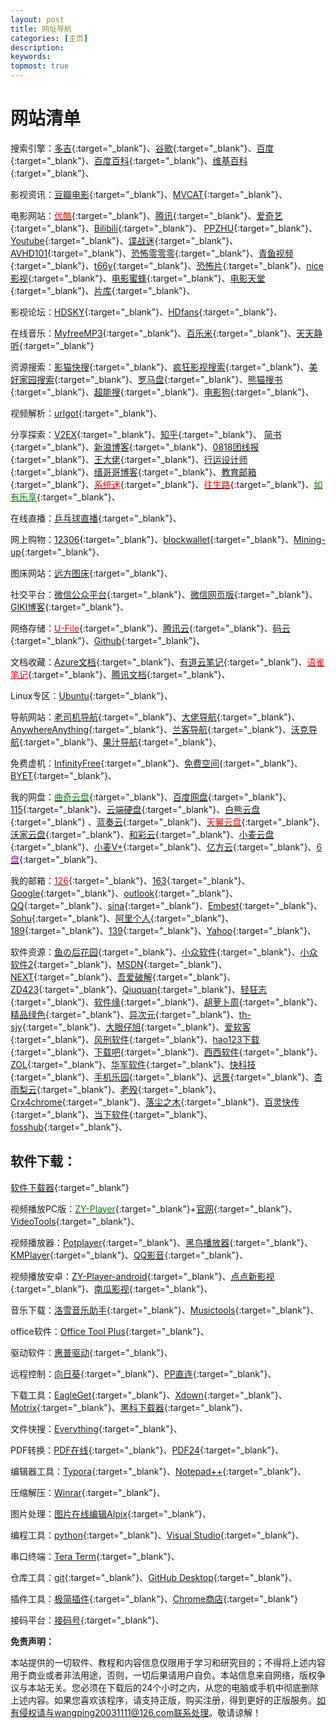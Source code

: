 ```yaml
---
layout: post
title: 网址导航
categories: [主页]
description: 
keywords: 
topmost: true
---
```




# 网站清单

搜索引擎：[多吉](https://www.dogedoge.com/){:target="_blank"}、[谷歌](https://www.google.com.hk/){:target="_blank"}、[百度](https://www.baidu.com/){:target="_blank"}、[百度百科](https://baike.baidu.com/){:target="_blank"}、[维基百科](https://zh.wikipedia.org/wiki/Wikipedia:首页){:target="_blank"}、

影视资讯：[豆瓣电影](https://movie.douban.com/){:target="_blank"}、[MVCAT](http://www.mvcat.com/){:target="_blank"}、

电影网站：[<span style='color:red'>优酷</span>](https://www.youku.com/){:target="_blank"}、[腾讯](https://v.qq.com/){:target="_blank"}、[爱奇艺](https://www.iqiyi.com/){:target="_blank"}、[Bilibili](https://www.bilibili.com/){:target="_blank"}、                         [PPZHU](http://www.ppzhu.vip/){:target="_blank"}、[Youtube](https://www.youtube.com/){:target="_blank"}、[谍战迷](http://www.diezhan.me/diezhan/){:target="_blank"}、[AVHD101](https://bitbucket.org/url101/home/src/master/){:target="_blank"}、[恐怖零零零](http://www.2kb000.com/){:target="_blank"}、[青鱼视频](http://www.go898.com/){:target="_blank"}、[t66y](http://t66y.com/){:target="_blank"}、[恐怖片](http://www.vipnoad.com/list/9){:target="_blank"}、[nice影视](https://www.nicemov.com/){:target="_blank"}、[电影蜜蜂](http://dyb.ee/){:target="_blank"}、[电影天堂](https://www.ttdytt.cc/){:target="_blank"}、[片库](https://www.pianku.tv/){:target="_blank"}、

影视论坛：[HDSKY](https://www.hdsky.net/){:target="_blank"}、[HDfans](https://hdfans.org/index.php){:target="_blank"}、

在线音乐：[MyfreeMP3](http://tool.liumingye.cn/music/){:target="_blank"}、[百乐米](https://bailemi.com/){:target="_blank"}、[天天静听](http://47.112.23.238/){:target="_blank"}

资源搜索：[影猫快搜](http://www.mvcat.com/vsearch/?type=online&word=){:target="_blank"}、[疯狂影视搜索](http://ifkdy.com/){:target="_blank"}、[美好家园搜索](https://www.gn168.com/){:target="_blank"}、[罗马盘](https://www.luomapan.com/){:target="_blank"}、[熊猫搜书](https://ebook.huzerui.com/#/){:target="_blank"}、[超能搜](https://www.chaonengso.com/){:target="_blank"}、[电影狗](http://www.dianyinggou.com/){:target="_blank"}、

视频解析：[urlgot](https://v.urlgot.cn/){:target="_blank"}、

分享探索：[V2EX](https://v2ex.com/){:target="_blank"}、[知乎](https://www.zhihu.com/){:target="_blank"}、  [简书](https://www.jianshu.com/sign_in){:target="_blank"}、[新浪博客](http://blog.sina.com.cn/wardenwang){:target="_blank"}、[0818团线报](http://www.0818tuan.com/){:target="_blank"}、[王大佬](https://wangdalao.com/){:target="_blank"}、[行运设计师](https://www.luckydesigner.space/){:target="_blank"}、[缙哥哥博客](https://www.dujin.org/){:target="_blank"}、[教育邮箱](https://www.liout.com/){:target="_blank"}、[<span style='color:red'>系统迷</span>](https://www.xitmi.com/){:target="_blank"}、[<span style='color:red'>往生路</span>](https://wsl.cool/){:target="_blank"}、[<span style='color:green'>如有乐享</span>](https://51.ruyo.net/){:target="_blank"}、

在线直播：[乒乓球直播](https://www.qiuw.com/tv/71215.html){:target="_blank"}、

网上购物：[12306](https://www.12306.cn/index/){:target="_blank"}、[blockwallet](https://login.blockchain.com/en/#/home){:target="_blank"}、[Mining-up](https://mining-up.com/account){:target="_blank"}、

图床网站：[远方图床](https://tc.ltyuanfang.cn/){:target="_blank"}、

社交平台：[微信公众平台](https://mp.weixin.qq.com/cgi-bin/loginpage){:target="_blank"}、[微信网页版](https://wx.qq.com/){:target="_blank"}、[GIKI博客](https://giki.app/){:target="_blank"}、

网络存储：[<span style='color:red'>U-File</span>](https://u-file.cn/){:target="_blank"}、[腾讯云](https://cloud.tencent.com/){:target="_blank"}、[码云](https://gitee.com/){:target="_blank"}、[Github](https://github.com/){:target="_blank"}、

文档收藏：[Azure文档](https://docs.microsoft.com/zh-cn/azure-sphere/){:target="_blank"}、[有道云笔记](http://note.youdao.com/){:target="_blank"}、[<span style='color:red'>语雀笔记</span>](https://www.yuque.com/){:target="_blank"}、[腾讯文档](https://docs.qq.com/desktop/){:target="_blank"}、

Linux专区：[Ubuntu](https://forum.ubuntu.org.cn/){:target="_blank"}、

导航网站：[老司机导航](http://www.giffox.com/){:target="_blank"}、[大佬导航](https://dalao.ru/){:target="_blank"}、[AnywhereAnything](http://lackar.com/aa/){:target="_blank"}、[兰客导航](http://lackk.com/nav/){:target="_blank"}、[沃克导航](http://www.waysto.work/){:target="_blank"}、[果汁导航](http://guozhivip.com/nav/){:target="_blank"}、

免费虚机：[InfinityFree](https://app.infinityfree.net/){:target="_blank"}、[免费空间](https://freela.ml/){:target="_blank"}、[BYET](https://byet.host/){:target="_blank"}、

我的网盘：[<span style='color:green'>曲奇云盘</span>](https://quqi.com/){:target="_blank"}、[百度网盘](https://pan.baidu.com/){:target="_blank"}、[115](https://115.com/){:target="_blank"}、[云端硬盘](https://drive.google.com/drive/my-drive){:target="_blank"}、[白熊云盘](https://pan.baixiongz.com/){:target="_blank"} 、[蓝奏云](https://pc.woozooo.com/mydisk.php){:target="_blank"}、[<span style='color:red'>天翼云盘</span>](https://cloud.189.cn/main.action){:target="_blank"}、[沃家云盘](http://www.wocloud.com.cn/webclient/wocloud/backupenters.action?c=one){:target="_blank"}、[和彩云](https://caiyun.feixin.10086.cn/portal/index.jsp#myfile){:target="_blank"}、[小麦云盘](http://own-cloud.cn/Home){:target="_blank"}、[小麦V+](http://v.own-cloud.cn/Home?path=%2F){:target="_blank"}、[亿方云](https://v2.fangcloud.com/apps/files/desktop/files/dept/19175){:target="_blank"}、[<span style='color:purple'>6盘</span>](https://v3-beta.6pan.cn/files/all/){:target="_blank"}、

我的邮箱：[<span style='color:red'>126</span>](https://mail.126.com/){:target="_blank"}、[163](https://mail.163.com/){:target="_blank"}、[Google](https://mail.google.com/){:target="_blank"}、[outlook](https://outlook.live.com/owa/){:target="_blank"}、[QQ](https://mail.qq.com/){:target="_blank"}、[sina](https://m0.mail.sina.com.cn/classic/index.php#title=%25E9%2582%25AE%25E7%25AE%25B1%25E9%25A6%2596%25E9%25A1%25B5&action=mailinfo){:target="_blank"}、[Embest](https://mail.embest-tech.com/){:target="_blank"}、[Sohu](https://mail.sohu.com/fe/#/login){:target="_blank"}、[阿里个人](https://mail.aliyun.com/alimail/auth/login?reurl=%2Falimail%2F){:target="_blank"}、[189](https://webmail30.189.cn/w2/){:target="_blank"}、[139](https://mail.10086.cn/){:target="_blank"}、[Yahoo](https://login.yahoo.com/){:target="_blank"}、

软件资源：[鱼の后花园](https://www.fishlee.net/){:target="_blank"}、[小众软件](https://love.appinn.com/){:target="_blank"}、[小众软件2](https://www.appinn.com/){:target="_blank"}、[MSDN](https://msdn.itellyou.cn/){:target="_blank"}、[NEXT](https://next.itellyou.cn/){:target="_blank"}、[吾爱破解](https://www.52pojie.cn/){:target="_blank"}、[ZD423](https://www.zdfans.com/){:target="_blank"}、[Qiuquan](http://www.qiuquan.cc/){:target="_blank"}、[轻狂志](https://www.flighty.cn/){:target="_blank"}、[软件缘](https://www.appcgn.com/){:target="_blank"}、[胡萝卜周](http://www.carrotchou.blog/){:target="_blank"}、[精品绿色](https://www.portablesoft.org/){:target="_blank"}、[异次元](https://www.iplaysoft.com/){:target="_blank"}、[th-sjy](http://www.th-sjy.com/){:target="_blank"}、[大眼仔旭](http://www.dayanzai.me/){:target="_blank"}、[爱软客](http://www.bokeboke.net/){:target="_blank"}、[风刑软件](https://www.wsf1234.com/){:target="_blank"}、[hao123下载](http://soft.hao123.com/){:target="_blank"}、[下载吧](https://www.xiazaiba.com/){:target="_blank"}、[西西软件](https://www.cr173.com/){:target="_blank"}、[ZOL](http://xiazai.zol.com.cn/){:target="_blank"}、[华军软件](https://www.onlinedown.net/){:target="_blank"}、[快科技](http://www.mydrivers.com/){:target="_blank"}、[手机乐园](https://soft.shouji.com.cn/){:target="_blank"}、[远景](http://bbs.pcbeta.com/){:target="_blank"}、[杏雨梨云](https://www.xyboot.com/){:target="_blank"}、[老殁](https://www.mpyit.com/){:target="_blank"}、[Crx4chrome](https://www.crx4chrome.com/){:target="_blank"}、[落尘之木](https://www.luochenzhimu.com/){:target="_blank"}、[百灵快传](https://www.oschina.net){:target="_blank"}、[当下软件](http://www.downxia.com/){:target="_blank"}、[fosshub](https://www.fosshub.com/){:target="_blank"}、

## 软件下载：

[软件下载器](http://www.a-1.vip/exe/){:target="_blank"}

视频播放PC版：[<span style='color:green'>ZY-Player</span>](https://github.com/Hunlongyu/ZY-Player/releases){:target="_blank"}+[官网](http://zyplayer.fun/){:target="_blank"}、[VideoTools](http://tool.yijingying.com/videotools){:target="_blank"}、

视频播放器：[Potplayer](https://potplayer.org/){:target="_blank"}、[黑鸟播放器](https://guihet.com/blackbird-player.html){:target="_blank"}、[KMPlayer](http://www.kmplayer.com/){:target="_blank"}、[QQ影音](https://player.qq.com/){:target="_blank"}、

视频播放安卓：[ZY-Player-android](https://github.com/vicedev/ZY-Player-Android){:target="_blank"}、[点点新影视](http://www.diandianyingshi.com/){:target="_blank"}、[南瓜影视](https://ngmov.me/){:target="_blank"}、

音乐下载：[洛雪音乐助手](https://github.com/lyswhut/lx-music-desktop/releases){:target="_blank"}、[Musictools](http://tool.yijingying.com/musictools/){:target="_blank"}、

office软件：[Office Tool Plus](https://download.coolhub.top/){:target="_blank"}、

驱动软件：[惠普驱动](https://support.hp.com/cn-zh/drivers){:target="_blank"}、

远程控制：[向日葵](https://sunlogin.oray.com/personal/){:target="_blank"}、[PP直连](https://www.ppzhilian.com/){:target="_blank"}、

下载工具：[EagleGet](http://www.eagleget.com/){:target="_blank"}、[Xdown](https://xdown.org/){:target="_blank"}、[Motrix](https://motrix.app/){:target="_blank"}、[黑科下载器](http://heikeyun.com/){:target="_blank"}、

文件快搜：[Everything](https://www.voidtools.com/zh-cn/){:target="_blank"}、

PDF转换：[PDF在线](https://www.ilovepdf.com/zh-cn){:target="_blank"}、[PDF24](https://tools.pdf24.org/zh/){:target="_blank"}、

编辑器工具：[Typora](https://www.typora.io/){:target="_blank"}、[Notepad++](https://notepad-plus-plus.org/){:target="_blank"}、

压缩解压：[Winrar](http://www.winrar.com.cn/){:target="_blank"}、

图片处理：[图片在线编辑AIpix](https://aipix.net/editor/){:target="_blank"}、

编程工具：[python](https://www.python.org/){:target="_blank"}、[Visual Studio](https://visualstudio.microsoft.com/zh-hans/vs/community/){:target="_blank"}、

串口终端：[Tera Term](http://www.canadiancontent.net/tech/download/Tera_Term.html){:target="_blank"}、

仓库工具：[git](https://git-scm.com/){:target="_blank"}、[GitHub Desktop](https://desktop.github.com/){:target="_blank"}、

插件工具：[极简插件](https://chrome.zzzmh.cn/){:target="_blank"}、[Chrome商店](https://chrome.google.com/webstore/category/extensions?hl=zh-CN){:target="_blank"}

接码平台：[接码号](https://jiemahao.com/){:target="_blank"}、



**免责声明：**

本站提供的一切软件、教程和内容信息仅限用于学习和研究目的；不得将上述内容用于商业或者非法用途，否则，一切后果请用户自负。本站信息来自网络，版权争议与本站无关。您必须在下载后的24个小时之内，从您的电脑或手机中彻底删除上述内容。如果您喜欢该程序，请支持正版，购买注册，得到更好的正版服务。如有侵权请与wangping20031111@126.com联系处理。敬请谅解！

